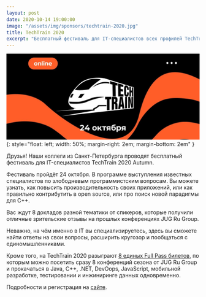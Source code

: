 ```yaml
---
layout: post
date: 2020-10-14 19:00:00
image: "/assets/img/sponsors/techtrain-2020.jpg"
title: TechTrain 2020
excerpt: "Бесплатный фестиваль для IT-специалистов всех профилей TechTrain 2020 Autumn уже 24 октября."
---
```


![TechTrain 2020](/assets/img/sponsors/techtrain-2020.jpg){: style="float: left; width: 50%; margin-right: 2em; margin-bottom: 2em" }

Друзья! Наши коллеги из Санкт-Петербурга проводят бесплатный фестиваль для IT-специалистов TechTrain 2020 Autumn.

Фестиваль пройдёт 24 октября. В программе выступления известных специалистов по злободневым программистским вопросам. Вы можете узнать, как повысить производительность своих приложений, или как правильно контрибутить в open source, или про поиск новой парадигмы для C++.

Вас ждут 8 докладов разной тематики от спикеров, которые получили отличные зрительские отзывы на прошлых конференциях JUG Ru Group. 

Неважно, на чём именно в IT вы специализируетесь, здесь вы сможете найти ответы на свои вопросы, расширить кругозор и пообщаться с единомышленниками.

Кроме того, на TechTrain 2020 разыграют [8 единых Full Pass билетов](https://bit.ly/3iW1gkk), по которым можно посетить сразу 8 конференций сезона от JUG Ru Group и прокачаться в Java, С++, .NET, DevOops, JavaScript, мобильной разработке, тестировании и инжиниринге данных одновременно.

Подробности и регистрация на [сайте](https://bit.ly/3jXJE93).